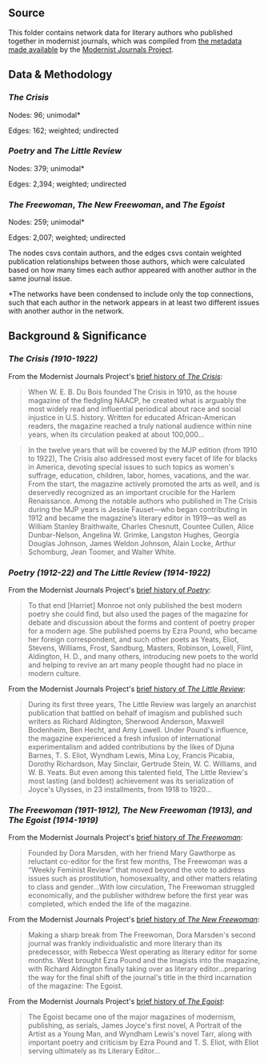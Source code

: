 ## Source

This folder contains network data for literary authors who published together in modernist journals, which was compiled from [the metadata made available](https://sourceforge.net/projects/mjplab/files/) by the [Modernist Journals Project](http://modjourn.org/).

## Data & Methodology

### *The Crisis*

Nodes: 96; unimodal*

Edges: 162; weighted; undirected

### *Poetry* and *The Little Review*

Nodes: 379; unimodal*

Edges: 2,394; weighted; undirected

### *The Freewoman*, *The New Freewoman*, and *The Egoist*

Nodes: 259; unimodal*

Edges: 2,007; weighted; undirected

The nodes csvs contain authors, and the edges csvs contain weighted publication relationships between those authors, which were calculated based on how many times each author appeared with another author in the same journal issue. 

*The networks have been condensed to include only the top connections, such that each author in the network appears in at least two different issues with another author in the network. 

## Background & Significance

### *The Crisis (1910-1922)*

From the Modernist Journals Project's [brief history of *The Crisis*](http://modjourn.org/render.php?view=mjp_object&id=crisiscollection):

>When W. E. B. Du Bois founded The Crisis in 1910, as the house magazine of the fledgling NAACP, he created what is arguably the most widely read and influential periodical about race and social injustice in U.S. history. Written for educated African-American readers, the magazine reached a truly national audience within nine years, when its circulation peaked at about 100,000...

>In the twelve years that will be covered by the MJP edition (from 1910 to 1922), The Crisis also addressed most every facet of life for blacks in America, devoting special issues to such topics as women's suffrage, education, children, labor, homes, vacations, and the war. From the start, the magazine actively promoted the arts as well, and is deservedly recognized as an important crucible for the Harlem Renaissance. Among the notable authors who published in The Crisis during the MJP years is Jessie Fauset—who began contributing in 1912 and became the magazine’s literary editor in 1919—as well as William Stanley Braithwaite, Charles Chesnutt, Countee Cullen, Alice Dunbar-Nelson, Angelina W. Grimke, Langston Hughes, Georgia Douglas Johnson, James Weldon Johnson, Alain Locke, Arthur Schomburg, Jean Toomer, and Walter White.

### *Poetry (1912-22) and The Little Review (1914-1922)*

From the Modernist Journals Project's [brief history of *Poetry*](http://modjourn.org/render.php?view=mjp_object&id=1202232622296875):

>To that end [Harriet] Monroe not only published the best modern poetry she could find, but also used the pages of the magazine for debate and discussion about the forms and content of poetry proper for a modern age. She published poems by Ezra Pound, who became her foreign correspondent, and such other poets as Yeats, Eliot, Stevens, Williams, Frost, Sandburg, Masters, Robinson, Lowell, Flint, Aldington, H. D., and many others, introducing new poets to the world and helping to revive an art many people thought had no place in modern culture.

From the Modernist Journals Project's [brief history of *The Little Review*](http://modjourn.org/render.php?view=mjp_object&id=LittleReviewCollection):

>During its first three years, The Little Review was largely an anarchist publication that battled on behalf of imagism and published such writers as Richard Aldington, Sherwood Anderson, Maxwell Bodenheim, Ben Hecht, and Amy Lowell. Under Pound's influence, the magazine experienced a fresh infusion of international experimentalism and added contributions by the likes of Djuna Barnes, T. S. Eliot, Wyndham Lewis, Mina Loy, Francis Picabia, Dorothy Richardson, May Sinclair, Gertrude Stein, W. C. Williams, and W. B. Yeats. But even among this talented field, The Little Review's most lasting (and boldest) achievement was its serialization of Joyce's Ulysses, in 23 installments, from 1918 to 1920...

### *The Freewoman (1911-1912), The New Freewoman (1913), and The Egoist (1914-1919)*

From the Modernist Journals Project's [brief history of *The Freewoman*](http://modjourn.org/render.php?view=mjp_object&id=LittleReviewCollection):

>Founded by Dora Marsden, with her friend Mary Gawthorpe as reluctant co-editor for the first few months, The Freewoman was a “Weekly Feminist Review” that moved beyond the vote to address issues such as prostitution, homosexuality, and other matters relating to class and gender...With low circulation, The Freewoman struggled economically, and the publisher withdrew before the first year was completed, which ended the life of the magazine.

From the Modernist Journals Project's [brief history of *The New Freewoman*](http://modjourn.org/render.php?view=mjp_object&id=NewFreewomanCollection):

>Making a sharp break from The Freewoman, Dora Marsden's second journal was frankly individualistic and more literary than its predecessor, with Rebecca West operating as literary editor for some months. West brought Ezra Pound and the Imagists into the magazine, with Richard Aldington finally taking over as literary editor...preparing the way for the final shift of the journal's title in the third incarnation of the magazine: The Egoist.

From the Modernist Journals Project's [brief history of *The Egoist*](http://modjourn.org/render.php?view=mjp_object&id=NewFreewomanCollection):

>The Egoist became one of the major magazines of modernism, publishing, as serials, James Joyce's first novel, A Portrait of the Artist as a Young Man, and Wyndham Lewis's novel Tarr, along with important poetry and criticism by Ezra Pound and T. S. Eliot, with Eliot serving ultimately as its Literary Editor...
